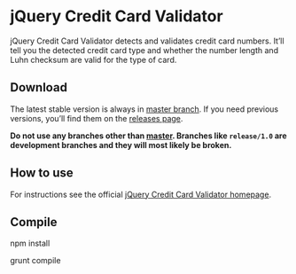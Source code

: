 # jQuery Credit Card Validator

jQuery Credit Card Validator detects and validates credit card numbers. It’ll tell you the detected credit card type and whether the number length and Luhn checksum are valid for the type of card.

## Download

The latest stable version is always in [master branch](https://github.com/PawelDecowski/jquery-creditcardvalidator/tree/master). If you need previous versions, you’ll find them on the [releases page](https://github.com/PawelDecowski/jquery-creditcardvalidator/releases).

**Do not use any branches other than [master](https://github.com/PawelDecowski/jquery-creditcardvalidator/tree/master). Branches like `release/1.0` are development branches and they will most likely be broken.**

## How to use

For instructions see the official [jQuery Credit Card Validator homepage](http://jquerycreditcardvalidator.com/).

## Compile

npm install

grunt compile